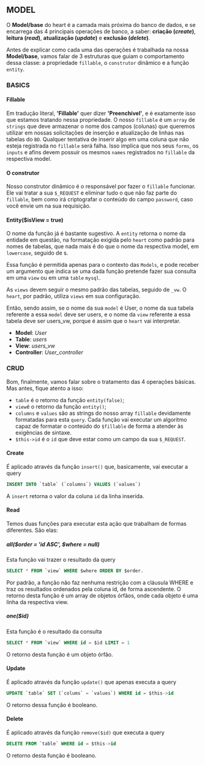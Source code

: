 ## MODEL


O **Model/base** do heart é a camada mais próxima do banco de dados, e se encarrega das 4 principais operações de banco, a saber: **criação (*create*)**, **leitura (*read*)**, **atualização (*update*)** e **exclusão (*delete*)**.


Antes de explicar como cada uma das operações é trabalhada na nossa **Model/base**, vamos falar de 3 estruturas que guiam o comportamento dessa classe: a propriedade `fillable`, o `construtor` dinâmico e a função `entity`.


### BASICS
#### Fillable
Em tradução literal, **'Fillable'** quer dizer **'Preenchível'**, e é exatamente isso que estamos tratando nessa propriedade. O nosso `fillable` é um `array` de `strings` que deve armazenar o nome dos campos (colunas) que queremos utilizar em nossas solicitações de inserção e atualização de linhas nas tabelas do `BD`. Qualquer tentativa de inserir algo em uma coluna que não esteja registrada no `fillable` será falha. Isso implica que nos seus `forms`, os `inputs` e afins devem possuir os mesmos `names` registrados no `fillable` da respectiva model.

#### O construtor
Nosso construtor dinâmico é o responsável por fazer o `fillable` funcionar. Ele vai tratar a sua `$_REQUEST` e eliminar tudo o que não faz parte do `fillable`, bem como irá criptografar o conteúdo do campo `password`, caso você envie um na sua requisição.

#### Entity($isView = true)
O nome da função já é bastante sugestivo. A `entity` retorna o nome da entidade em questão, na formatação exigida pelo `heart` como padrão para nomes de tabelas, que nada mais é do que o nome da respectiva model, em `lowercase`, seguido de s.


Essa função é permitida apenas para o contexto das `Models`, e pode receber um argumento que indica se uma dada função pretende fazer sua consulta em uma `view` ou em uma `table` `mysql`.


As `views` devem seguir o mesmo padrão das tabelas, seguido de `_vw`. O `heart`, por padrão, utiliza `views` em sua configuração.


Então, sendo assim, se o nome da sua `model` é User, o nome da sua tabela referente a essa `model` deve ser users, e o nome da `view` referente a essa tabela deve ser users_vw, porque é assim que o `heart` vai interpretar.


- **Model**: *User*
- **Table**: *users*
- **View**: *users_vw*
- **Controller**: *User_controller*


### CRUD
Bom, finalmente, vamos falar sobre o tratamento das 4 operações básicas. Mas antes, fique atento a isso:
- `table` é o retorno da função `entity(false)`;
- `view`é o retorno da função `entity()`;
- `columns` e `values` são as strings do nosso array `fillable` devidamente formatadas para esta `query`. Cada função vai executar um algoritmo capaz de formatar o conteúdo do `$fillable` de forma a atender às exigências de sintaxe.
- `$this->id` é o `id` que deve estar como um campo da sua `$_REQUEST`.

#### Create
É aplicado através da função `insert()` que, basicamente, vai executar a query
```SQL
INSERT INTO `table` (`columns`) VALUES (`values`)
```
A `insert` retorna o valor da coluna `id` da linha inserida.

#### Read
Temos duas funções para executar esta ação que trabalham de formas diferentes. São elas:

##### all($order = 'id ASC', $where = null)
Esta função vai trazer o resultado da query
```SQL
SELECT * FROM `view` WHERE $where ORDER BY $order.
```
Por padrão, a função não faz nenhuma restrição com a cláusula WHERE e traz os resultados ordenados pela coluna id, de forma ascendente.
O retorno desta função é um array de objetos órfãos, onde cada objeto é uma linha da respectiva view.

##### one($id)
Esta função é o resultado da consulta
```SQL
SELECT * FROM `view` WHERE id = $id LIMIT = 1
```
O retorno desta função é um objeto órfão.

#### Update
É aplicado através da função `update()` que apenas executa a query
```SQL
UPDATE `table` SET (`colums` = `values`) WHERE id = $this->id
```
O retorno dessa função é booleano.


#### Delete
É aplicado através da função `remove($id)` que executa a query
```SQL
DELETE FROM `table` WHERE id = $this->id
```
O retorno desta função é booleano.
